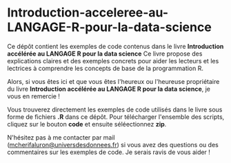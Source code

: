 # Introduction-acceleree-au-LANGAGE-R-pour-la-data-science

Ce dépôt contient les exemples de code contenus dans le livre **Introduction accélérée au 
LANGAGE R pour la data science**
Ce livre propose des explications claires et des exemples concrets pour aider les lecteurs et les lectrices
à comprendre les concepts de base de la programmation R.

Alors, si vous êtes ici et que vous êtes l'heureux ou l'heureuse propriétaire du livre
**Introduction accélérée au LANGAGE R pour la data science**, je vous en remercie ! 

Vous trouverez directement les exemples de code utilisés dans le livre sous forme de fichiers **.R** dans ce dépôt. 
Pour télécharger l'ensemble des scripts, cliquez sur le bouton **code** et ensuite séléectionnez **zip**.

N'hésitez pas à me contacter par mail (mcherifaluron@universdesdonnees.fr) si vous avez des questions ou des commentaires sur les exemples de code. Je serais ravis de vous aider !
